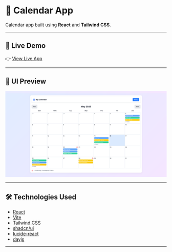 # 📅 Calendar App

Calendar app built using **React** and **Tailwind CSS**.

---

## 🚀 Live Demo

👉 [View Live App](https://calendar-app-rust-pi.vercel.app/)


---

## 🎨 UI Preview

![Calendar App UI](./src/assets/images/calendar-ui-preview.png)

---

## 🛠 Technologies Used
- [React](https://react.dev/)
- [Vite](https://vitejs.dev/)
- [Tailwind CSS](https://tailwindcss.com/)
- [shadcn/ui](https://ui.shadcn.com/)
- [lucide-react](https://lucide.dev/)
- [dayjs](https://day.js.org/)

---
